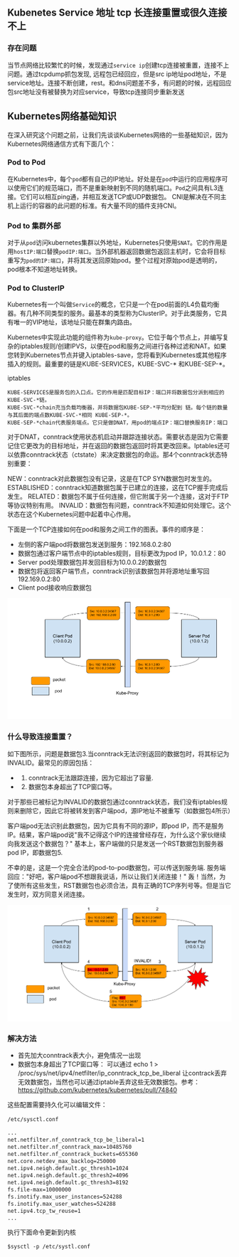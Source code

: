 ## Kubenetes Service 地址 tcp 长连接重置或很久连接不上

### 存在问题

当节点网络比较繁忙的时候，发现通过`service ip`创建tcp连接被重置，连接不上问题。通过tcpdump抓包发现, 远程包已经回应，但是src ip地址pod地址，不是service地址。连接不断创建，rest。和dns问题差不多，有问题的时候，远程回应包src地址没有被替换为对应service，导致tcp连接同步重新发送


## Kubernetes网络基础知识
在深入研究这个问题之前，让我们先谈谈Kubernetes网络的一些基础知识，因为Kubernetes网络通信方式有下面几个：

### Pod to Pod
在Kubernetes中，每个`pod`都有自己的IP地址。好处是在`pod`中运行的应用程序可以使用它们的规范端口，而不是重新映射到不同的随机端口。`Pod`之间具有L3连接。它们可以相互ping通，并相互发送TCP或UDP数据包。 CNI是解决在不同主机上运行的容器的此问题的标准。有大量不同的插件支持CNI。

### Pod to 集群外部
对于从`pod`访问kubernetes集群以外地址，Kubernetes只使用`SNAT`。它的作用是用`hostIP:端口`替换`podIP:端口`。当外部机器返回数据包返回主机时，它会将目标重写为`pod的IP:端口`，并将其发送回原始pod。整个过程对原始pod是透明的，pod根本不知道地址转换。

### Pod to ClusterIP
Kubernetes有一个叫做`Service`的概念，它只是一个在pod前面的L4负载均衡器。有几种不同类型的服务。最基本的类型称为ClusterIP。对于此类服务，它具有唯一的VIP地址，该地址只能在群集内路由。

Kubernetes中实现此功能的组件称为`kube-proxy`。它位于每个节点上，并编写复杂的iptables规则/创建IPVS，以便在pod和服务之间进行各种过滤和NAT。如果您转到Kubernetes节点并键入iptables-save，您将看到Kubernetes或其他程序插入的规则。最重要的链是KUBE-SERVICES，KUBE-SVC-* 和KUBE-SEP-*。

iptables
```
KUBE-SERVICES是服务包的入口点。它的作用是匹配目标IP：端口并将数据包分派到相应的 KUBE-SVC-*链。
KUBE-SVC-*chain充当负载均衡器，并将数据包KUBE-SEP-*平均分配到 链。每个链的数量与其后面的端点数KUBE-SVC-*相同 KUBE-SEP-*。
KUBE-SEP-*chain代表服务端点。它只是做DNAT，用pod的端点IP：端口替换服务IP：端口
```


对于DNAT，conntrack使用状态机启动并跟踪连接状态。需要状态是因为它需要记住它更改为的目标地址，并在返回的数据包返回时将其更改回来。Iptables还可以依靠conntrack状态（ctstate）来决定数据包的命运。那4个conntrack状态特别重要：

NEW：conntrack对此数据包没有记录，这是在TCP SYN数据包时发生的。
ESTABLISHED：conntrack知道数据包属于已建立的连接，这在TCP握手完成后发生。
RELATED：数据包不属于任何连接，但它附属于另一个连接，这对于FTP等协议特别有用。
INVALID：数据包有问题，conntrack不知道如何处理它。这个状态在这个Kubernetes问题中起着中心作用。

下面是一个TCP连接如何在pod和服务之间工作的图表。事件的顺序是：

- 左侧的客户端pod将数据包发送到服务：192.168.0.2:80
- 数据包通过客户端节点中的iptables规则，目标更改为pod IP，10.0.1.2：80
- Server pod处理数据包并发回目标为10.0.0.2的数据包
- 数据包将返回客户端节点，conntrack识别该数据包并将源地址重写回192.169.0.2:80
- Client pod接收响应数据包

![](./img/good-packet-flow.png)

### 什么导致连接重置？

如下图所示，问题是数据包3.当conntrack无法识别返回的数据包时，将其标记为INVALID。最常见的原因包括：
- 1) conntrack无法跟踪连接，因为它超出了容量. 
- 2) 数据包本身超出了TCP窗口等。

对于那些已被标记为INVALID的数据包通过conntrack状态，我们没有iptables规则来删除它，因此它将被转发到客户端pod，源IP地址不被重写（如数据包4所示）

客户端pod无法识别此数据包，因为它具有不同的源IP，即pod IP，而不是服务IP。结果，客户端pod说"我不记得这个IP的连接曾经存在，为什么这个家伙继续向我发送这个数据包？" 基本上，客户端做的只是发送一个RST数据包到服务器pod IP，即数据包5.

不幸的是，这是一个完全合法的pod-to-pod数据包，可以传送到服务端. 服务端回应："好吧，客户端pod不想跟我说话，所以让我们关闭连接！" 轰！当然，为了使所有这些发生，RST数据包也必须合法，具有正确的TCP序列号等。但是当它发生时，双方同意关闭连接。

![](./img/connection-reset-packet-flow.png)

### 解决方法

- 首先加大conntrack表大小，避免情况一出现
- 数据包本身超出了TCP窗口等： 可以通过 echo 1 > /proc/sys/net/ipv4/netfilter/ip_conntrack_tcp_be_liberal 让contrack丢弃无效数据包，当然也可以通过iptable丢弃这些无效数据包。参考： https://github.com/kubernetes/kubernetes/pull/74840

这些配置需要持久化可以编辑文件：

`/etc/sysctl.conf`
```
...
net.netfilter.nf_conntrack_tcp_be_liberal=1
net.netfilter.nf_conntrack_max=10485760
net.netfilter.nf_conntrack_buckets=655360
net.core.netdev_max_backlog=250000
net.ipv4.neigh.default.gc_thresh1=1024
net.ipv4.neigh.default.gc_thresh2=4096
net.ipv4.neigh.default.gc_thresh3=8192
fs.file-max=10000000
fs.inotify.max_user_instances=524288
fs.inotify.max_user_watches=524288
net.ipv4.tcp_tw_reuse=1
...
```

执行下面命令更新到内核
```
$sysctl -p /etc/systl.conf
```